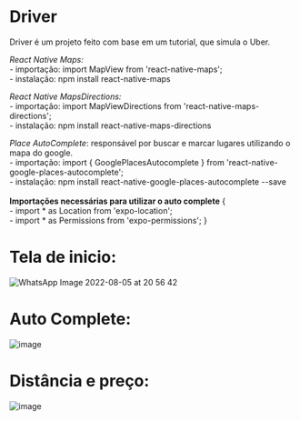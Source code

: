 # Driver

Driver é um projeto feito com base em um tutorial, que simula o Uber.

*React Native Maps:*
</br> - importação: import MapView from 'react-native-maps';
</br> - instalação: npm install react-native-maps

*React Native MapsDirections:*
</br> - importação: import MapViewDirections from 'react-native-maps-directions';
</br> - instalação: npm install react-native-maps-directions

*Place AutoComplete*: responsável por buscar e marcar lugares utilizando o mapa do google.
</br> - importação: import { GooglePlacesAutocomplete } from 'react-native-google-places-autocomplete';
</br> - instalação: npm install react-native-google-places-autocomplete --save    
</br>  **Importações necessárias para utilizar o auto complete**    {
</br>  - import * as Location from 'expo-location';
</br>  - import * as Permissions from 'expo-permissions';  }

**<h1>Tela de inicio:</h1>**

![WhatsApp Image 2022-08-05 at 20 56 42](https://user-images.githubusercontent.com/80695387/183224839-5b484968-3ecd-4ba8-b3e3-1f20cc6a3320.jpeg)

**<h1>Auto Complete:</h1>**

![image](https://user-images.githubusercontent.com/80695387/183225086-2b882ae2-1502-4f6b-90cb-780060533504.png)

**<h1>Distância e preço:</h1>**

![image](https://user-images.githubusercontent.com/80695387/183225126-7a48b054-5f10-4161-a3d1-16c8eb75f557.png)





